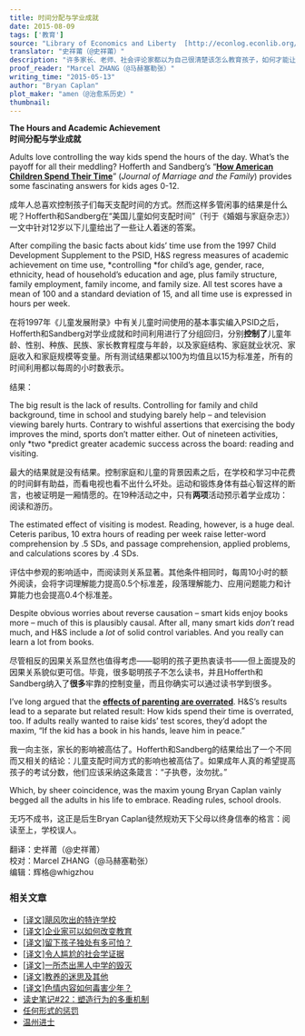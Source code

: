 ```yaml
---
title: 时间分配与学业成就
date: 2015-08-09
tags: ['教育']
source: "Library of Economics and Liberty  [http://econlog.econlib.org/archives/2015/05/the\_hours\_acade.html](http://econlog.econlib.org/archives/2015/05/the_hours_acade.html)"
translator: "史祥莆（@史祥莆）"
description: "许多家长、老师、社会评论家都以为自己很清楚该怎么教育孩子，如何才能让孩子更好的成长，或者如一些家长所追求的：如何让孩子提高学习成绩，人人都有很多看法，往往还很自信，似乎道理显白得根本没必要解释，本文介绍的一项研究，或许会让他们大跌眼镜。"
proof_reader: "Marcel ZHANG（@马赫塞勒张）"
writing_time: "2015-05-13"
author: "Bryan Caplan"
plot_maker: "amen（@治愈系历史）"
thumbnail:
---
```


**The Hours and Academic Achievement**  
**时间分配与学业成就**

Adults love controlling the way kids spend the hours of the day. What’s the payoff for all their meddling? Hofferth and Sandberg’s “[**How American Children Spend Their Time**](http://deepblue.lib.umich.edu/bitstream/handle/2027.42/73393/j.1741-3737.2001.00295?sequence=1)” (*Journal of Marriage and the Family*) provides some fascinating answers for kids ages 0-12.

成年人总喜欢控制孩子们每天支配时间的方式。然而这样多管闲事的结果是什么呢？Hofferth和Sandberg在“美国儿童如何支配时间”（刊于《婚姻与家庭杂志》）一文中针对12岁以下儿童给出了一些让人着迷的答案。

After compiling the basic facts about kids’ time use from the 1997 Child Development Supplement to the PSID, H&S regress measures of academic achievement on time use, *controlling *for child’s age, gender, race, ethnicity, head of household’s education and age, plus family structure, family employment, family income, and family size. All test scores have a mean of 100 and a standard deviation of 15, and all time use is expressed in hours per week.

在将1997年《儿童发展附录》中有关儿童时间使用的基本事实编入PSID之后，Hofferth和Sandberg对学业成就和时间利用进行了分组回归，分别**控制了**儿童年龄、性别、种族、民族、家长教育程度与年龄，以及家庭结构、家庭就业状况、家庭收入和家庭规模等变量。所有测试结果都以100为均值且以15为标准差，所有的时间利用都以每周的小时数表示。

结果：

The big result is the lack of results. Controlling for family and child background, time in school and studying barely help – and television viewing barely hurts. Contrary to wishful assertions that exercising the body improves the mind, sports don’t matter either. Out of nineteen activities, only *two *predict greater academic success across the board: reading and visiting.

最大的结果就是没有结果。控制家庭和儿童的背景因素之后，在学校和学习中花费的时间鲜有助益，而看电视也看不出什么坏处。运动和锻炼身体有益心智这样的断言，也被证明是一厢情愿的。在19种活动之中，只有**两项**活动预示着学业成功：阅读和游历。

The estimated effect of visiting is modest. Reading, however, is a huge deal. Ceteris paribus, 10 extra hours of reading per week raise letter-word comprehension by .5 SDs, and passage comprehension, applied problems, and calculations scores by .4 SDs.

评估中参观的影响适中，而阅读则关系显著。其他条件相同时，每周10小时的额外阅读，会将字词理解能力提高0.5个标准差，段落理解能力、应用问题能力和计算能力也会提高0.4个标准差。

Despite obvious worries about reverse causation – smart kids enjoy books more – much of this is plausibly causal. After all, many smart kids *don’t* read much, and H&S include a *lot* of solid control variables. And you really can learn a lot from books.

尽管相反的因果关系显然也值得考虑——聪明的孩子更热衷读书——但上面提及的因果关系貌似更可信。毕竟，很多聪明孩子不怎么读书，并且Hofferth和Sandberg纳入了**很多**牢靠的控制变量，而且你确实可以通过读书学到很多。

I’ve long argued that the [**effects of parenting are overrated**](http://www.amazon.com/gp/product/046501867X?ie=UTF8&tag=bryacaplwebp-20&linkCode=as2&camp=1789&creative=9325&creativeASIN=046501867X). H&S’s results lead to a separate but related result: How kids spend their time is overrated, too. If adults really wanted to raise kids’ test scores, they’d adopt the maxim, “If the kid has a book in his hands, leave him in peace.”

我一向主张，家长的影响被高估了。Hofferth和Sandberg的结果给出了一个不同而又相关的结论：儿童支配时间方式的影响也被高估了。如果成年人真的希望提高孩子的考试分数，他们应该采纳这条箴言：“子执卷，汝勿扰。”

Which, by sheer coincidence, was the maxim young Bryan Caplan vainly begged all the adults in his life to embrace. Reading rules, school drools.

无巧不成书，这正是后生Bryan Caplan徒然规劝天下父母以终身信奉的格言：阅读至上，学校误人。


翻译：史祥莆（@史祥莆）  
校对：Marcel ZHANG（@马赫塞勒张）  
编辑：辉格@whigzhou

### 相关文章

* [[译文]飓风吹出的特许学校](https://headsalon.org/archives/7547.html "[译文]飓风吹出的特许学校")
* [[译文]企业家可以如何改变教育](https://headsalon.org/archives/7525.html "[译文]企业家可以如何改变教育")
* [[译文]留下孩子独处有多可怕？](https://headsalon.org/archives/7513.html "[译文]留下孩子独处有多可怕？")
* [[译文]令人尴尬的社会学证据](https://headsalon.org/archives/7481.html "[译文]令人尴尬的社会学证据")
* [[译文]一所杰出黑人中学的毁灭](https://headsalon.org/archives/7478.html "[译文]一所杰出黑人中学的毁灭")
* [[译文]教养的迷思及其他](https://headsalon.org/archives/7476.html "[译文]教养的迷思及其他")
* [[译文]色情内容如何毒害少年？](https://headsalon.org/archives/7470.html "[译文]色情内容如何毒害少年？")
* [读史笔记#22：塑造行为的多重机制](https://headsalon.org/archives/7463.html "读史笔记#22：塑造行为的多重机制")
* [任何形式的惩罚](https://headsalon.org/archives/7774.html "任何形式的惩罚")
* [温州进士](https://headsalon.org/archives/7595.html "温州进士")
